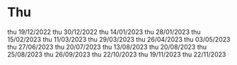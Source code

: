 # Thu
thu 19/12/2022
thu 30/12/2022
thu 14/01/2023
thu 28/01/2023
thu 15/02/2023
thu 11/03/2023
thu 29/03/2023
thu 26/04/2023
thu 03/05/2023
thu 27/06/2023
thu 20/07/2023
thu 13/08/2023
thu 20/08/2023
thu 25/08/2023
thu 26/09/2023
thu 22/10/2023
thu 19/11/2023
thu 22/11/2023
